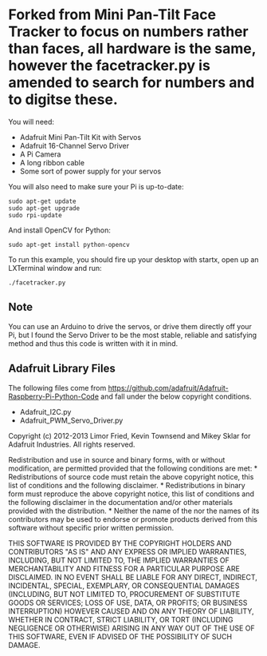 Forked from Mini Pan-Tilt Face Tracker to focus on numbers rather than faces, all hardware is the same, however the facetracker.py is amended to search for numbers and to digitse these.
==========================

You will need:
* Adafruit Mini Pan-Tilt Kit with Servos
* Adafruit 16-Channel Servo Driver
* A Pi Camera
* A long ribbon cable
* Some sort of power supply for your servos

You will also need to make sure your Pi is up-to-date:

    sudo apt-get update
    sudo apt-get upgrade
    sudo rpi-update

And install OpenCV for Python:

    sudo apt-get install python-opencv

To run this example, you should fire up your desktop with startx,
open up an LXTerminal window and run:

    ./facetracker.py


Note
----

You can use an Arduino to drive the servos, or drive them directly off your Pi, but I found the Servo Driver to be the most stable, reliable and satisfying method and thus this code is written with it in mind.


Adafruit Library Files
----------------------

The following files come from https://github.com/adafruit/Adafruit-Raspberry-Pi-Python-Code and fall under the below copyright conditions.

* Adafruit_I2C.py
* Adafruit_PWM_Servo_Driver.py

Copyright (c) 2012-2013 Limor Fried, Kevin Townsend and Mikey Sklar for Adafruit Industries. All rights reserved.

Redistribution and use in source and binary forms, with or without modification, are permitted provided that the following conditions are met: * Redistributions of source code must retain the above copyright notice, this list of conditions and the following disclaimer. * Redistributions in binary form must reproduce the above copyright notice, this list of conditions and the following disclaimer in the documentation and/or other materials provided with the distribution. * Neither the name of the nor the names of its contributors may be used to endorse or promote products derived from this software without specific prior written permission.

THIS SOFTWARE IS PROVIDED BY THE COPYRIGHT HOLDERS AND CONTRIBUTORS "AS IS" AND ANY EXPRESS OR IMPLIED WARRANTIES, INCLUDING, BUT NOT LIMITED TO, THE IMPLIED WARRANTIES OF MERCHANTABILITY AND FITNESS FOR A PARTICULAR PURPOSE ARE DISCLAIMED. IN NO EVENT SHALL BE LIABLE FOR ANY DIRECT, INDIRECT, INCIDENTAL, SPECIAL, EXEMPLARY, OR CONSEQUENTIAL DAMAGES (INCLUDING, BUT NOT LIMITED TO, PROCUREMENT OF SUBSTITUTE GOODS OR SERVICES; LOSS OF USE, DATA, OR PROFITS; OR BUSINESS INTERRUPTION) HOWEVER CAUSED AND ON ANY THEORY OF LIABILITY, WHETHER IN CONTRACT, STRICT LIABILITY, OR TORT (INCLUDING NEGLIGENCE OR OTHERWISE) ARISING IN ANY WAY OUT OF THE USE OF THIS SOFTWARE, EVEN IF ADVISED OF THE POSSIBILITY OF SUCH DAMAGE.
